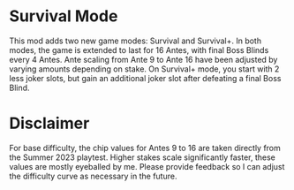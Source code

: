 # Survival Mode
This mod adds two new game modes: Survival and Survival+. In both modes, the game is extended to last for 16 Antes, with final Boss Blinds every 4 Antes. Ante scaling from Ante 9 to Ante 16 have been adjusted by varying amounts depending on stake. On Survival+ mode, you start with 2 less joker slots, but gain an additional joker slot after defeating a final Boss Blind.

# Disclaimer
For base difficulty, the chip values for Antes 9 to 16 are taken directly from the Summer 2023 playtest. Higher stakes scale significantly faster, these values are mostly eyeballed by me. Please provide feedback so I can adjust the difficulty curve as necessary in the future.
